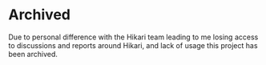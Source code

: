 # Archived

Due to personal difference with the Hikari team leading to me losing access to
discussions and reports around Hikari, and lack of usage this project has been
archived.
